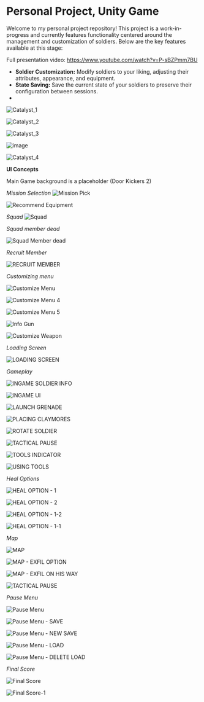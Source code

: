 # Personal Project, Unity Game

Welcome to my personal project repository! This project is a work-in-progress and currently features functionality centered around the management and customization of soldiers. Below are the key features available at this stage:

Full presentation video: https://www.youtube.com/watch?v=P-sBZPmm7BU

- **Soldier Customization:** Modify soldiers to your liking, adjusting their attributes, appearance, and equipment.
- **State Saving:** Save the current state of your soldiers to preserve their configuration between sessions.
- 
![Catalyst_1](https://github.com/user-attachments/assets/9d4cb42b-9d32-4965-b917-6c5716ca725b)

![Catalyst_2](https://github.com/user-attachments/assets/0c316c66-bc34-4a45-8a3b-8598c70cde91)

![Catalyst_3](https://github.com/user-attachments/assets/91cf9a0e-543c-44b4-bc64-27d1032c97b0)

![image](https://github.com/adriguerre/CatalystProject/assets/80314265/826193e7-21c1-4b40-a6f0-b6bdb9463689)

![Catalyst_4](https://github.com/user-attachments/assets/1ca09978-c905-4a5e-9990-dfc7f8d62650)


**UI Concepts**

Main Game background is a placeholder (Door Kickers 2)

*Mission Selection*
![Mission Pick](https://github.com/user-attachments/assets/e2ce5504-18dd-40e9-a3e9-87a26c51b21f)

![Recommend Equipment](https://github.com/user-attachments/assets/5388a429-e4d2-40a1-9c55-387efa21a557)


*Squad*
![Squad](https://github.com/user-attachments/assets/5bb1f1ce-a651-4dc9-994f-b1250ddf579b)

*Squad member dead*

![Squad Member dead](https://github.com/user-attachments/assets/83f7549a-13f3-4d7c-b23b-07dcf7f34745)

*Recruit Member*

![RECRUIT MEMBER](https://github.com/user-attachments/assets/c7fdb640-3e34-4adf-b7c3-ec3f0d2f9a0e)

*Customizing menu*

![Customize Menu](https://github.com/user-attachments/assets/b970af71-483e-4801-bbbb-a308e4c35dde)

![Customize Menu 4](https://github.com/user-attachments/assets/3e84bc8f-86b6-4d41-8c68-21e11a1242fe)

![Customize Menu 5](https://github.com/user-attachments/assets/d6658428-c48b-41eb-a7b8-1677633c827e)

![Info Gun](https://github.com/user-attachments/assets/6b26a2f4-2078-47a3-846e-163b00f5f686)

![Customize Weapon](https://github.com/user-attachments/assets/a2292be3-f40a-4552-98b1-178a17097e55)

*Loading Screen*

![LOADING SCREEN](https://github.com/user-attachments/assets/e5342ed7-6679-4648-9688-7b9e954e17e2)


*Gameplay*

![INGAME SOLDIER INFO](https://github.com/user-attachments/assets/e6f2d2fb-c496-4321-b233-7c917bc70333)

![INGAME UI](https://github.com/user-attachments/assets/6dbb05bb-ee83-4fcb-9d37-64ccda73c9bc)

![LAUNCH GRENADE](https://github.com/user-attachments/assets/26cbbcab-4ca1-4615-8728-b91b3d4972d1)

![PLACING CLAYMORES](https://github.com/user-attachments/assets/9e666e3a-b1fb-4145-b34f-8aacd37abf93)

![ROTATE SOLDIER](https://github.com/user-attachments/assets/79d9f3d9-77e0-41c6-9a33-a9a31dc3c02f)

![TACTICAL PAUSE](https://github.com/user-attachments/assets/ec4f86d6-d15e-4616-9b55-f109110aaab4)

![TOOLS INDICATOR](https://github.com/user-attachments/assets/f3c7bdd7-70b1-42b9-88b0-ed31bcfa6960)

![USING TOOLS](https://github.com/user-attachments/assets/942311e9-d3aa-45c7-b9ff-720b83eb4d0a)

*Heal Options*

![HEAL OPTION - 1](https://github.com/user-attachments/assets/8fc46ec4-f7f3-40a3-8a42-0ff5bf3cef21)

![HEAL OPTION - 2](https://github.com/user-attachments/assets/b2b73211-723b-4c52-9447-47d3a5d006f6)

![HEAL OPTION - 1-2](https://github.com/user-attachments/assets/a20ac318-61c9-4cbb-9d9d-fd23ec99c692)

![HEAL OPTION - 1-1](https://github.com/user-attachments/assets/c72da800-4300-458d-a933-ef4dd4826ac3)

*Map*

![MAP](https://github.com/user-attachments/assets/3bb2cc99-be01-489e-9de6-5cf2f83bc03d)

![MAP - EXFIL OPTION](https://github.com/user-attachments/assets/b36f6c3d-d7f1-4ca6-a01f-43de6eb5b85a)

![MAP - EXFIL ON HIS WAY](https://github.com/user-attachments/assets/064f8e81-c243-427e-8963-85f607df6c9d)

![TACTICAL PAUSE](https://github.com/user-attachments/assets/63b3c2ce-da92-476b-b576-93214c86360b)


*Pause Menu*

![Pause Menu](https://github.com/user-attachments/assets/59e93337-5470-46db-a63f-946d06f35365)

![Pause Menu - SAVE](https://github.com/user-attachments/assets/02b76bf2-dfb1-4376-ba5e-36b8506eb298)

![Pause Menu - NEW SAVE](https://github.com/user-attachments/assets/c0a2b6b3-1245-4182-9dca-52542eadb204)

![Pause Menu - LOAD](https://github.com/user-attachments/assets/0bfeb129-5778-4d0d-b7b6-7e52518390ff)

![Pause Menu - DELETE LOAD](https://github.com/user-attachments/assets/d2df94ac-4390-454b-978e-dccae5217624)


*Final Score*

![Final Score](https://github.com/user-attachments/assets/0776f96e-22d2-4d39-9b0b-257c4f7a4941)

![Final Score-1](https://github.com/user-attachments/assets/f346a802-eed3-4aa9-8fbf-6fc6986c2ae3)

